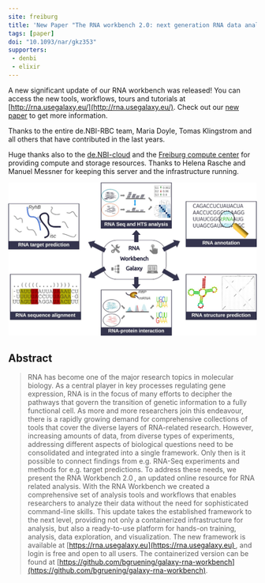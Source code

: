 ```yaml
---
site: freiburg
title: 'New Paper "The RNA workbench 2.0: next generation RNA data analysis"'
tags: [paper]
doi: "10.1093/nar/gkz353"
supporters:
 - denbi
 - elixir
---
```


A new significant update of our RNA workbench was released! You can access the new tools, workflows, tours and tutorials at [http://rna.usegalaxy.eu/](http://rna.usegalaxy.eu/).
Check out our [new paper](https://doi.org/10.1093/nar/gkz353) to get more information.

Thanks to the entire de.NBI-RBC team, Maria Doyle, Tomas Klingstrom and all others that have contributed in the last years.

Huge thanks also to the [de.NBI-cloud](https://cloud.denbi.de) and the [Freiburg compute center](https://www.rz.uni-freiburg.de)
for providing compute and storage resources. Thanks to Helena Rasche and Manuel Messner for keeping this server and the infrastructure running.

![RNA Workbench 2.0](/assets/media/rna_workbench2.jpeg)

## Abstract

> RNA has become one of the major research topics in molecular biology. As a central player in key processes regulating gene expression, RNA is in the focus of many efforts to decipher the pathways that govern the transition of genetic information to a fully functional cell. As more and more researchers join this endeavour, there is a rapidly growing demand for comprehensive collections of tools that cover the diverse layers of RNA-related research. However, increasing amounts of data, from diverse types of experiments, addressing different aspects of biological questions need to be consolidated and integrated into a single framework. Only then is it possible to connect findings from e.g. RNA-Seq experiments and methods for e.g. target predictions. To address these needs, we present the RNA Workbench 2.0 , an updated online resource for RNA related analysis. With the RNA Workbench we created a comprehensive set of analysis tools and workflows that enables researchers to analyze their data without the need for sophisticated command-line skills. This update takes the established framework to the next level, providing not only a containerized infrastructure for analysis, but also a ready-to-use platform for hands-on training, analysis, data exploration, and visualization. The new framework is available at [https://rna.usegalaxy.eu](https://rna.usegalaxy.eu) , and login is free and open to all users. The containerized version can be found at [https://github.com/bgruening/galaxy-rna-workbench](https://github.com/bgruening/galaxy-rna-workbench).
